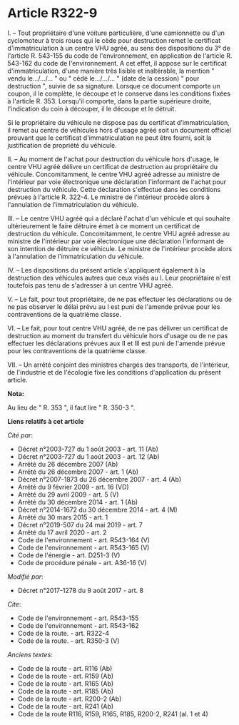 # Article R322-9

I. – Tout propriétaire d'une voiture particulière, d'une camionnette ou d'un cyclomoteur à trois roues qui le cède pour
destruction remet le certificat d'immatriculation à un centre VHU agréé, au sens des dispositions du 3° de l'article R.
543-155 du code de l'environnement, en application de l'article R. 543-162 du code de l'environnement. A cet effet, il appose
sur le certificat d'immatriculation, d'une manière très lisible et inaltérable, la mention " vendu le.../.../... " ou " cédé
le.../.../... " (date de la cession) " pour destruction ", suivie de sa signature. Lorsque ce document comporte un coupon, il
le complète, le découpe et le conserve dans les conditions fixées à l'article R. 353. Lorsqu'il comporte, dans la partie
supérieure droite, l'indication du coin à découper, il le découpe et le détruit. 

Si le propriétaire du véhicule ne dispose pas du certificat d'immatriculation, il remet au centre de véhicules hors d'usage
agréé soit un document officiel prouvant que le certificat d'immatriculation ne peut être fourni, soit la justification de
propriété du véhicule. 

II. – Au moment de l'achat pour destruction du véhicule hors d'usage, le centre VHU agréé délivre un certificat de
destruction au propriétaire du véhicule. Concomitamment, le centre VHU agréé adresse au ministre de l'intérieur par voie
électronique une déclaration l'informant de l'achat pour destruction du véhicule. Cette déclaration s'effectue dans les
conditions prévues à l'article R. 322-4. Le ministre de l'intérieur procède alors à l'annulation de l'immatriculation du
véhicule. 

III. – Le centre VHU agréé qui a déclaré l'achat d'un véhicule et qui souhaite ultérieurement le faire détruire émet à ce
moment un certificat de destruction du véhicule. Concomitamment, le centre VHU agréé adresse au ministre de l'intérieur par
voie électronique une déclaration l'informant de son intention de détruire ce véhicule. Le ministre de l'intérieur procède
alors à l'annulation de l'immatriculation du véhicule. 

IV. – Les dispositions du présent article s'appliquent également à la destruction des véhicules autres que ceux visés au I.
Leur propriétaire n'est toutefois pas tenu de s'adresser à un centre VHU agréé. 

V. – Le fait, pour tout propriétaire, de ne pas effectuer les déclarations ou de ne pas observer le délai prévu au I est puni
de l'amende prévue pour les contraventions de la quatrième classe. 

VI. – Le fait, pour tout centre VHU agréé, de ne pas délivrer un certificat de destruction au moment du transfert du véhicule
hors d'usage ou de ne pas effectuer les déclarations prévues aux II et III est puni de l'amende prévue pour les
contraventions de la quatrième classe. 

VII. – Un arrêté conjoint des ministres chargés des transports, de l'intérieur, de l'industrie et de l'écologie fixe les
conditions d'application du présent article.

**Nota:**

Au lieu de " R. 353 ", il faut lire " R. 350-3 ".

**Liens relatifs à cet article**

_Cité par_:

  - Décret n°2003-727 du 1 août 2003 - art. 11 (Ab)
  - Décret n°2003-727 du 1 août 2003 - art. 12 (Ab)
  - Arrêté du 26 décembre 2007 (Ab)
  - Arrêté du 26 décembre 2007 - art. 1 (Ab)
  - Décret n°2007-1873 du 26 décembre 2007 - art. 4 (Ab)
  - Arrêté du 9 février 2009 - art. 16 (VD)
  - Arrêté du 29 avril 2009 - art. 5 (V)
  - Arrêté du 30 décembre 2014 - art. 1 (Ab)
  - Décret n°2014-1672 du 30 décembre 2014 - art. 4 (M)
  - Arrêté du 30 mars 2015 - art. 1
  - Décret n°2019-507 du 24 mai 2019 - art. 7
  - Arrêté du 17 avril 2020 - art. 2
  - Code de l'environnement - art. R543-164 (V)
  - Code de l'environnement - art. R543-165 (V)
  - Code de l'énergie - art. D251-3 (V)
  - Code de procédure pénale - art. A36-16 (V)

_Modifié par_:

  - Décret n°2017-1278 du 9 août 2017 - art. 8

_Cite_:

  - Code de l'environnement - art. R543-155
  - Code de l'environnement - art. R543-162
  - Code de la route. - art. R322-4
  - Code de la route. - art. R350-3 (V)

_Anciens textes_:

  - Code de la route - art. R116 (Ab)
  - Code de la route - art. R159 (Ab)
  - Code de la route - art. R165 (Ab)
  - Code de la route - art. R185 (Ab)
  - Code de la route - art. R200-2 (Ab)
  - Code de la route - art. R241 (Ab)
  - Code de la route R116, R159, R165, R185, R200-2, R241 (al. 1 et 4)
